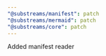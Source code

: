 ```yaml
---
"@substreams/manifest": patch
"@substreams/mermaid": patch
"@substreams/core": patch
---
```


Added manifest reader

